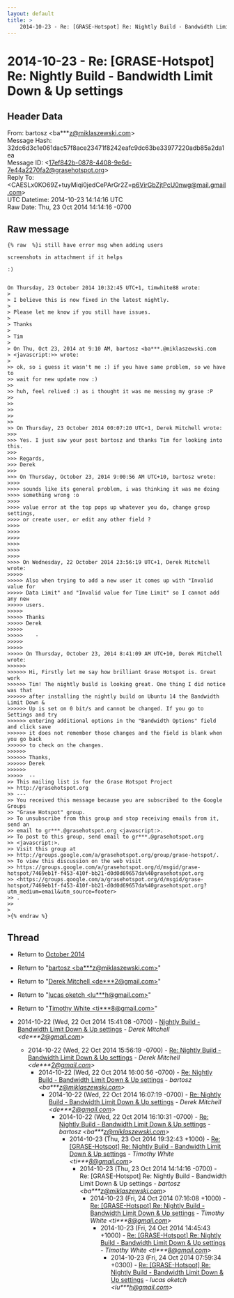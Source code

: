 ```yaml
---
layout: default
title: >
    2014-10-23 - Re: [GRASE-Hotspot] Re: Nightly Build - Bandwidth Limit Down & Up settings
---
```


# 2014-10-23 - Re: [GRASE-Hotspot] Re: Nightly Build - Bandwidth Limit Down & Up settings

## Header Data

From: bartosz \<ba***z@miklaszewski.com\><br>
Message Hash: 32dc6d3c1e061dac57f8ace23471f8242eafc9dc63be33977220adb85a2da1ea<br>
Message ID: \<17ef842b-0878-4408-9e6d-7e44a2270fa2@grasehotspot.org\><br>
Reply To: \<CAESLx0KO69Z+tuyMiqi0jedCePArGr2Z=p6VirGbZjtPcU0nwg@mail.gmail.com\><br>
UTC Datetime: 2014-10-23 14:14:16 UTC<br>
Raw Date: Thu, 23 Oct 2014 14:14:16 -0700<br>

## Raw message

```
{% raw  %}i still have error msg when adding users

screenshots in attachment if it helps

:)


On Thursday, 23 October 2014 10:32:45 UTC+1, timwhite88 wrote:
>
> I believe this is now fixed in the latest nightly.
>
> Please let me know if you still have issues.
>
> Thanks
>
> Tim
>
> On Thu, Oct 23, 2014 at 9:10 AM, bartosz <ba***.@miklaszewski.com 
> <javascript:>> wrote:
>
>> ok, so i guess it wasn't me :) if you have same problem, so we have to 
>> wait for new update now :)
>>
>> huh, feel relived :) as i thought it was me messing my grase :P
>>
>>
>>
>>
>>
>> On Thursday, 23 October 2014 00:07:20 UTC+1, Derek Mitchell wrote:
>>>
>>> Yes. I just saw your post bartosz and thanks Tim for looking into this.
>>>
>>> Regards,
>>> Derek 
>>>
>>> On Thursday, October 23, 2014 9:00:56 AM UTC+10, bartosz wrote:
>>>>
>>>> sounds like its general problem, i was thinking it was me doing 
>>>> something wrong :o 
>>>>
>>>> value error at the top pops up whatever you do, change group settings, 
>>>> or create user, or edit any other field ?
>>>>
>>>>
>>>>
>>>>
>>>>
>>>>
>>>> On Wednesday, 22 October 2014 23:56:19 UTC+1, Derek Mitchell wrote:
>>>>>
>>>>> Also when trying to add a new user it comes up with "Invalid value for 
>>>>> Data Limit" and "Invalid value for Time Limit" so I cannot add any new 
>>>>> users.
>>>>>
>>>>> Thanks
>>>>> Derek
>>>>>
>>>>>    - 
>>>>>    
>>>>>
>>>>> On Thursday, October 23, 2014 8:41:09 AM UTC+10, Derek Mitchell wrote:
>>>>>>
>>>>>> Hi, Firstly let me say how brilliant Grase Hotspot is. Great work 
>>>>>> Tim! The nightly build is looking great. One thing I did notice was that 
>>>>>> after installing the nightly build on Ubuntu 14 the Bandwidth Limit Down & 
>>>>>> Up is set on 0 bit/s and cannot be changed. If you go to Settings and try 
>>>>>> entering additional options in the "Bandwidth Options" field and click save 
>>>>>> it does not remember those changes and the field is blank when you go back 
>>>>>> to check on the changes.
>>>>>>
>>>>>> Thanks,
>>>>>> Derek
>>>>>>
>>>>>  -- 
>> This mailing list is for the Grase Hotspot Project 
>> http://grasehotspot.org
>> --- 
>> You received this message because you are subscribed to the Google Groups 
>> "Grase Hotspot" group.
>> To unsubscribe from this group and stop receiving emails from it, send an 
>> email to gr***.@grasehotspot.org <javascript:>.
>> To post to this group, send email to gr***.@grasehotspot.org 
>> <javascript:>.
>> Visit this group at 
>> http://groups.google.com/a/grasehotspot.org/group/grase-hotspot/.
>> To view this discussion on the web visit 
>> https://groups.google.com/a/grasehotspot.org/d/msgid/grase-hotspot/7469eb1f-f453-410f-bb21-d0d0d69657da%40grasehotspot.org 
>> <https://groups.google.com/a/grasehotspot.org/d/msgid/grase-hotspot/7469eb1f-f453-410f-bb21-d0d0d69657da%40grasehotspot.org?utm_medium=email&utm_source=footer>
>> .
>>
>
>{% endraw %}
```

## Thread

+ Return to [October 2014](/archive/2014/10)

+ Return to "[bartosz <ba***z<span>@</span>miklaszewski.com>](/authors/ba___z_at_miklaszewski_com)"
+ Return to "[Derek Mitchell <de***2<span>@</span>gmail.com>](/authors/de___2_at_gmail_com)"
+ Return to "[lucas oketch <lu***h<span>@</span>gmail.com>](/authors/lu___h_at_gmail_com)"
+ Return to "[Timothy White <ti***8<span>@</span>gmail.com>](/authors/ti___8_at_gmail_com)"

+ 2014-10-22 (Wed, 22 Oct 2014 15:41:08 -0700) - [Nightly Build - Bandwidth Limit Down & Up settings](/archive/2014/10/d9178a87d58ba3f8c9dc51daddf3bc08d5388b06170e14622f361051fea64178) - _Derek Mitchell \<de***2@gmail.com\>_
  + 2014-10-22 (Wed, 22 Oct 2014 15:56:19 -0700) - [Re: Nightly Build - Bandwidth Limit Down & Up settings](/archive/2014/10/0bac637c009a442342e1f55951c733d768169da61baa3aeb38f3dae3cc299ce4) - _Derek Mitchell \<de***2@gmail.com\>_
    + 2014-10-22 (Wed, 22 Oct 2014 16:00:56 -0700) - [Re: Nightly Build - Bandwidth Limit Down & Up settings](/archive/2014/10/f9b50e11887d413d4194fa3435f591a790e966398e0163ceeb565dd959e205e5) - _bartosz \<ba***z@miklaszewski.com\>_
      + 2014-10-22 (Wed, 22 Oct 2014 16:07:19 -0700) - [Re: Nightly Build - Bandwidth Limit Down & Up settings](/archive/2014/10/1a11b41da57a175d62905240898d8bc9fe48ddbb7624a6107c706f017c0769fe) - _Derek Mitchell \<de***2@gmail.com\>_
        + 2014-10-22 (Wed, 22 Oct 2014 16:10:31 -0700) - [Re: Nightly Build - Bandwidth Limit Down & Up settings](/archive/2014/10/fbfd7968980b947f79059ed980c7df7427d608061abbd66adfa105df36ff6895) - _bartosz \<ba***z@miklaszewski.com\>_
          + 2014-10-23 (Thu, 23 Oct 2014 19:32:43 +1000) - [Re: [GRASE-Hotspot] Re: Nightly Build - Bandwidth Limit Down & Up settings](/archive/2014/10/bf06abeb87e2893c6c0d673b149e29f7c3fa9345f88329171c6cf94e8989bb88) - _Timothy White \<ti***8@gmail.com\>_
            + 2014-10-23 (Thu, 23 Oct 2014 14:14:16 -0700) - Re: [GRASE-Hotspot] Re: Nightly Build - Bandwidth Limit Down & Up settings - _bartosz \<ba***z@miklaszewski.com\>_
              + 2014-10-23 (Fri, 24 Oct 2014 07:16:08 +1000) - [Re: [GRASE-Hotspot] Re: Nightly Build - Bandwidth Limit Down & Up settings](/archive/2014/10/d89200bf210dd1bd8fb9e56f49e8f139deaa85d116c7d8ebaf34ac14b6b16348) - _Timothy White \<ti***8@gmail.com\>_
                + 2014-10-23 (Fri, 24 Oct 2014 14:45:43 +1000) - [Re: [GRASE-Hotspot] Re: Nightly Build - Bandwidth Limit Down & Up settings](/archive/2014/10/bf3d28270dda1e4bb0a1ab1612d2738a716a3489c8000cabc4787ef31fbf934c) - _Timothy White \<ti***8@gmail.com\>_
                  + 2014-10-23 (Fri, 24 Oct 2014 07:59:34 +0300) - [Re: [GRASE-Hotspot] Re: Nightly Build - Bandwidth Limit Down & Up settings](/archive/2014/10/d93ed216db9301075b0466923899518a80847eede055ca01afd48df76f65b578) - _lucas oketch \<lu***h@gmail.com\>_

